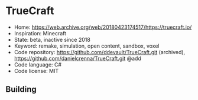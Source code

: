 # TrueCraft

- Home: https://web.archive.org/web/20180423174517/https://truecraft.io/
- Inspiration: Minecraft
- State: beta, inactive since 2018
- Keyword: remake, simulation, open content, sandbox, voxel
- Code repository: https://github.com/ddevault/TrueCraft.git (archived), https://github.com/danielcrenna/TrueCraft.git @add
- Code language: C#
- Code license: MIT

## Building

